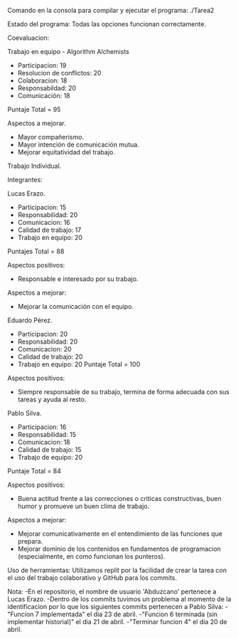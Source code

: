 Comando en la consola para compilar y ejecutar el programa: ./Tarea2

Estado del programa: Todas las opciones funcionan correctamente.

Coevaluacion:

Trabajo en equipo - Algorithm Alchemists
- Participacion: 19
- Resolucion de conflictos: 20 
- Colaboracion: 18
- Responsabildad: 20 
- Comunicación: 18
  
Puntaje Total = 95

Aspectos a mejorar.

- Mayor compañerismo.
- Mayor intención de comunicación mutua.
- Mejorar equitatividad del trabajo.

Trabajo Individual.

Integrantes:

Lucas Erazo.
- Participacion: 15
- Responsabilidad: 20
- Comunicacion: 16
- Calidad de trabajo: 17
- Trabajo en equipo: 20

Puntajes Total = 88

Aspectos positivos:
- Responsable e interesado por su trabajo.

Aspectos a mejorar:
- Mejorar la comunicación con el equipo.

Eduardo Pérez.
- Participacion: 20
- Responsabilidad: 20
- Comunicacion: 20
- Calidad de trabajo: 20
- Trabajo en equipo: 20
Puntaje Total = 100

Aspectos positivos: 
- Siempre responsable de su trabajo, termina de forma adecuada con sus tareas y ayuda al resto.

Pablo Silva.
- Participacion: 16
- Responsabilidad: 15
- Comunicacion: 18
- Calidad de trabajo: 15
- Trabajo de equipo: 20

Puntaje Total = 84

Aspectos positivos:
- Buena actitud frente a las correcciones o criticas constructivas, buen humor y promueve un buen clima de trabajo.

Aspectos a mejorar:
- Mejorar comunicativamente en el entendimiento de las funciones que prepara.
- Mejorar dominio de los contenidos en fundamentos de programacion (especialmente, en como funcionan los punteros).

Uso de herramientas: Utilizamos replit por la facilidad de crear la tarea con el uso del trabajo colaborativo y GitHub para los commits.

Nota: 
-En el repositorio, el nombre de usuario 'Abduzcano' pertenece a Lucas Erazo.
-Dentro de los commits tuvimos un problema al momento de la identificacion por lo que los siguientes commits pertenecen a Pablo Silva:
    -"Funcion 7 implementada" el dia 23 de abril.
    -"Funcion 6 terminada (sin implementar historial)" el dia 21 de abril.
    -"Terminar funcion 4" el dia 20 de abril.
